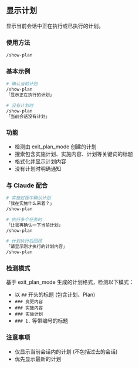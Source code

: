 ## 显示计划

显示当前会话中正在执行或已执行的计划。

### 使用方法

```bash
/show-plan
```

### 基本示例

```bash
# 确认当前计划
/show-plan
「显示正在执行的计划」

# 没有计划时
/show-plan
「当前会话没有计划」
```

### 功能

- 检测由 exit_plan_mode 创建的计划
- 搜索包含实施计划、实施内容、计划等关键词的标题
- 格式化并显示计划内容
- 没有计划时明确通知

### 与 Claude 配合

```bash
# 实施过程中确认计划
「我在实施什么来着？」
/show-plan

# 执行多个任务时
「让我再确认一下当前计划」
/show-plan

# 计划执行后回顾
「请显示刚才执行的计划内容」
/show-plan
```

### 检测模式

基于 exit_plan_mode 生成的计划格式，检测以下模式：

- 以 `##` 开头的标题 (包含计划、Plan)
- `### 变更内容`
- `### 实施内容`
- `### 实施计划`
- `### 1.` 等带编号的标题

### 注意事项

- 仅显示当前会话内的计划 (不包括过去的会话)
- 优先显示最新的计划
